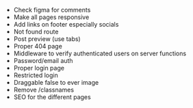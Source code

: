 - Check figma for comments
- Make all pages responsive
- Add links on footer especially socials
- Not found route
- Post preview (use tabs)
- Proper 404 page
- Middleware to verify authenticated users on server functions
- Password/email auth
- Proper login page
- Restricted login
- Draggable false to ever image
- Remove /classnames
- SEO for the different pages
